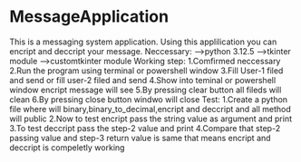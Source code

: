# MessageApplication
This is a messaging system application.
Using this applilication you can encript and deccript your message.
Neccessary:
          -->python 3.12.5
          -->tkinter module
          -->customtkinter module
Working step:
            1.Comfirmed neccessary
            2.Run the program using terminal or powershell window
            3.Fill User-1 filed and send or fill user-2 filed and send
            4.Show into teminal or powershell window encript message will see
            5.By pressing clear button all fileds will clean
            6.By pressing close button windwo will close
Test:
      1.Create a python file where will binary,binary_to_decimal,encript and deccript and all method will public
      2.Now to test encript pass the string value as argument and print
      3.To test deccript pass the step-2 value and print
      4.Compare that step-2 passing value and step-3 return value is same that means encript and deccript is compeletly working
      

